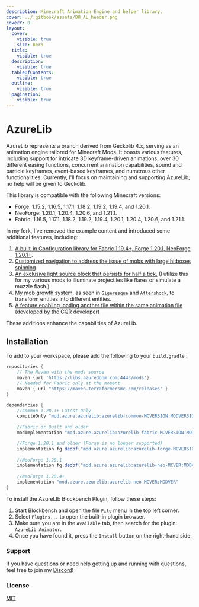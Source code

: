```yaml
---
description: Minecraft Animation Engine and helper library.
cover: ../.gitbook/assets/BH_AL_header.png
coverY: 0
layout:
  cover:
    visible: true
    size: hero
  title:
    visible: true
  description:
    visible: true
  tableOfContents:
    visible: true
  outline:
    visible: true
  pagination:
    visible: true
---
```


# AzureLib

AzureLib represents a branch derived from Geckolib 4.x, serving as an animation engine tailored for Minecraft Mods. It boasts various features, including support for intricate 3D keyframe-driven animations, over 30 different easing functions, concurrent animation capabilities, sound and particle keyframes, event-based keyframes, and numerous other functionalities. Currently, I'll focus on maintaining and supporting AzureLib; no help will be given to Geckolib.

This library is compatible with the following Minecraft versions:

* Forge: 1.15.2, 1.16.5, 1.17.1, 1.18.2, 1.19.2, 1.19.4, and 1.20.1.
* NeoForge: 1.20.1, 1.20.4, 1.20.6, and 1.21.1.
* Fabric: 1.16.5, 1.17.1, 1.18.2, 1.19.2, 1.19.4, 1.20.1, 1.20.4, 1.20.6, and 1.21.1.

In my fork, I've removed the example content and introduced some additional features, including:

1. [A built-in Configuration library for Fabric 1.19.4+, Forge 1.20.1, NeoForge 1.20.1+](https://github.com/AzureDoom/AzureLib/blob/1.20/common/src/main/java/mod/azure/azurelib/config/TestingConfig.java).
2. [Customized navigation to address the issue of mobs with large hitboxes spinning](https://github.com/AzureDoom/AzureLib/blob/1.20/common/src/main/java/mod/azure/azurelib/ai/pathing/AzureNavigation.java).
3. [An exclusive light source block that persists for half a tick.](https://github.com/AzureDoom/AzureLib/blob/1.20/common/src/main/java/mod/azure/azurelib/entities/TickingLightBlock.java) (I utilize this for my various mods to illuminate projectiles like flares or simulate a muzzle flash.)
4. [My mob growth system](https://github.com/AzureDoom/AzureLib/blob/1.20/common/src/main/java/mod/azure/azurelib/helper/Growable.java), as seen in [`Gigeresque`](https://modrinth.com/mod/gigeresque) and [`Aftershock`](https://modrinth.com/mod/aftershock), to transform entities into different entities.
5. [A feature enabling loading another file within the same animation file (developed by the CQR developer)](how-to-use-the-inclusion-feature-in-animation-files.md)

These additions enhance the capabilities of AzureLib.

## Installation

To add to your workspace, please add the following to your `build.gradle` :

```gradle
repositories {
    // The Maven with the mods source
    maven {url 'https://libs.azuredoom.com:4443/mods'}
    // Needed for Fabric only at the moment
    maven { url "https://maven.terraformersmc.com/releases" }
}

dependencies {
    //Common 1.20.1+ Latest Only
    compileOnly "mod.azure.azurelib:azurelib-common-MCVERSION:MODVERSION"
  
    //Fabric or Quilt and older
    modImplementation "mod.azure.azurelib:azurelib-fabric-MCVERSION:MODVERSION"

    //Forge 1.20.1 and older (Forge is no longer supported)
    implementation fg.deobf("mod.azure.azurelib:azurelib-forge-MCVERSION:MODVERSION")
  
    //NeoForge 1.20.1
    implementation fg.deobf("mod.azure.azurelib:azurelib-neo-MCVER:MODVER")
  
    //NeoForge 1.20.4+
    implementation "mod.azure.azurelib:azurelib-neo-MCVER:MODVER"
}
```

To install the AzureLIb Blockbench Plugin, follow these steps:

1. Start Blockbench and open the file `File` menu in the top left corner.
2. Select `Plugins...` to open the built-in plugin browser.
3. Make sure you are in the `Available` tab, then search for the plugin: `AzureLib Animator`.
4. Once you have found it, press the `Install` button on the right-hand side.

### Support <a href="#support" id="support"></a>

If you have questions or need help getting up and running with questions, feel free to join my [Discord](https://discord.azuredoom.com/)!

### License <a href="#license" id="license"></a>

[MIT](https://github.com/AzureDoom/AzureLib/blob/1.20/LICENSE)
